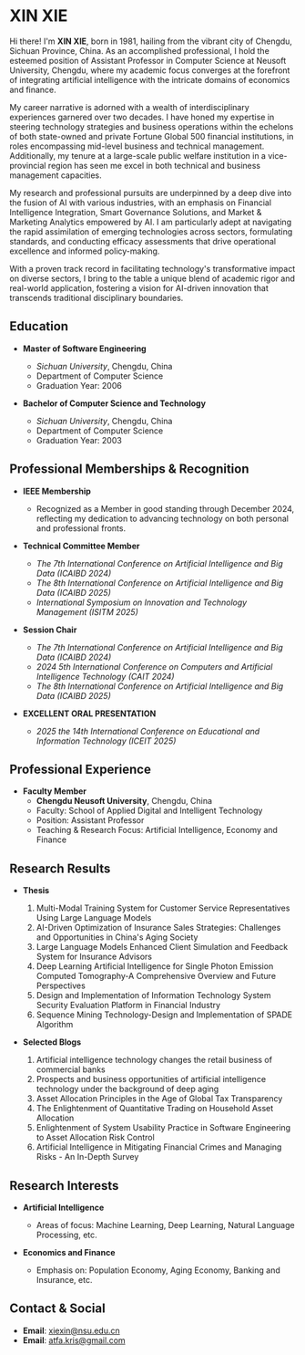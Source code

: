 # XIN XIE

Hi there! I'm **XIN XIE**, born in 1981, hailing from the vibrant city of Chengdu, Sichuan Province, China. As an accomplished professional, I hold the esteemed position of Assistant Professor in Computer Science at Neusoft University, Chengdu, where my academic focus converges at the forefront of integrating artificial intelligence with the intricate domains of economics and finance.

My career narrative is adorned with a wealth of interdisciplinary experiences garnered over two decades. I have honed my expertise in steering technology strategies and business operations within the echelons of both state-owned and private Fortune Global 500 financial institutions, in roles encompassing mid-level business and technical management. Additionally, my tenure at a large-scale public welfare institution in a vice-provincial region has seen me excel in both technical and business management capacities.

My research and professional pursuits are underpinned by a deep dive into the fusion of AI with various industries, with an emphasis on Financial Intelligence Integration, Smart Governance Solutions, and Market & Marketing Analytics empowered by AI. I am particularly adept at navigating the rapid assimilation of emerging technologies across sectors, formulating standards, and conducting efficacy assessments that drive operational excellence and informed policy-making.

With a proven track record in facilitating technology's transformative impact on diverse sectors, I bring to the table a unique blend of academic rigor and real-world application, fostering a vision for AI-driven innovation that transcends traditional disciplinary boundaries.

## Education

- **Master of Software Engineering**
  - _Sichuan University_, Chengdu, China
  - Department of Computer Science
  - Graduation Year: 2006

- **Bachelor of Computer Science and Technology**
  - _Sichuan University_, Chengdu, China
  - Department of Computer Science
  - Graduation Year: 2003

## Professional Memberships & Recognition

- **IEEE Membership**
  - Recognized as a Member in good standing through December 2024, reflecting my dedication to advancing technology on both personal and professional fronts.

- **Technical Committee Member**
  - _The 7th International Conference on Artificial Intelligence and Big Data (ICAIBD 2024)_
  - _The 8th International Conference on Artificial Intelligence and Big Data (ICAIBD 2025)_
  - _International Symposium on Innovation and Technology Management (ISITM 2025)_

- **Session Chair**
  - _The 7th International Conference on Artificial Intelligence and Big Data (ICAIBD 2024)_
  - _2024 5th International Conference on Computers and Artificial Intelligence Technology (CAIT 2024)_
  - _The 8th International Conference on Artificial Intelligence and Big Data (ICAIBD 2025)_

- **EXCELLENT ORAL PRESENTATION**
  - _2025 the 14th International Conference on Educational and Information Technology (ICEIT 2025)_
     
## Professional Experience

- **Faculty Member**
  - **Chengdu Neusoft University**, Chengdu, China
  - Faculty: School of Applied Digital and Intelligent Technology
  - Position: Assistant Professor
  - Teaching & Research Focus: Artificial Intelligence, Economy and Finance

## Research Results

- **Thesis**
  1. Multi-Modal Training System for Customer Service Representatives Using Large Language Models
  2. AI-Driven Optimization of Insurance Sales Strategies: Challenges and Opportunities in China's Aging Society
  3. Large Language Models Enhanced Client Simulation and Feedback System for Insurance Advisors
  4. Deep Learning Artificial Intelligence for Single Photon Emission Computed Tomography-A Comprehensive Overview and Future Perspectives
  5. Design and Implementation of Information Technology System Security Evaluation Platform in Financial Industry
  6. Sequence Mining Technology-Design and Implementation of SPADE Algorithm

- **Selected Blogs**
  1. Artificial intelligence technology changes the retail business of commercial banks
  2. Prospects and business opportunities of artificial intelligence technology under the background of deep aging
  3. Asset Allocation Principles in the Age of Global Tax Transparency
  4. The Enlightenment of Quantitative Trading on Household Asset Allocation
  5. Enlightenment of System Usability Practice in Software Engineering to Asset Allocation Risk Control
  6. Artificial Intelligence in Mitigating Financial Crimes and Managing Risks - An In-Depth Survey

## Research Interests

- **Artificial Intelligence**
  - Areas of focus: Machine Learning, Deep Learning, Natural Language Processing, etc.

- **Economics and Finance**
  - Emphasis on:  Population Economy, Aging Economy, Banking and Insurance, etc.

## Contact & Social

- **Email**: xiexin@nsu.edu.cn
- **Email**: atfa.kris@gmail.com
